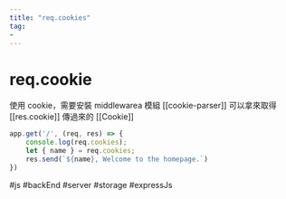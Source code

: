 ```yaml
---
title: "req.cookies"
tag: 
- 
---
```

# req.cookie
使用 cookie，需要安裝 middlewarea 模組 [[cookie-parser]]
可以拿來取得 [[res.cookie]] 傳過來的 [[Cookie]]	
```js
app.get('/', (req, res) => {
	console.log(req.cookies);
	let { name } = req.cookies;
	res.send(`${name}, Welcome to the homepage.`)
})
```

#js #backEnd #server #storage #expressJs
